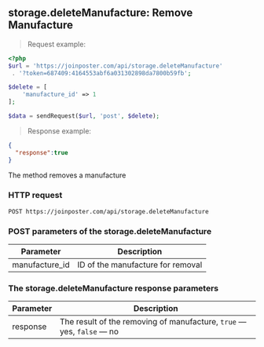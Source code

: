 ## storage.deleteManufacture: Remove Manufacture

> Request example:

```php
<?php
$url = 'https://joinposter.com/api/storage.deleteManufacture'
 . '?token=687409:4164553abf6a031302898da7800b59fb';

$delete = [
    'manufacture_id' => 1
];

$data = sendRequest($url, 'post', $delete);
```

> Response example:

```json
{
  "response":true
}
```

The method removes a manufacture

### HTTP request

`POST https://joinposter.com/api/storage.deleteManufacture`

### POST parameters of the storage.deleteManufacture

Parameter | Description
-------- | --------
manufacture_id | ID of the manufacture for removal 

### The storage.deleteManufacture response parameters

Parameter | Description
-------- | --------
response | The result of the removing of manufacture, `true` — yes, `false` — no

